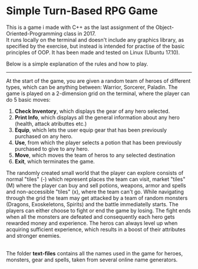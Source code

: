 # Simple Turn-Based RPG Game

This is a game i made with C++ as the last assignment of the Object-Oriented-Programming class in 2017.
<br/>It runs locally on the terminal and doesn't include any graphics library, as specified by the exercise, but instead is intended for practise of the basic principles of OOP. It has been made and tested on Linux (Ubuntu 17.10).

Below is a simple explanation of the rules and how to play.
***
At the start of the game, you are given a random team of heroes of different types, which can be anything between: Warrior, Sorcerer, Paladin. The game is played on a 2-dimension grid on the terminal, where the player can do 5 basic moves:
1. **Check Inventory**, which displays the gear of any hero selected.
2. **Print Info**, which displays all the general information about any hero (health, attack atributtes etc.)
3. **Equip**, which lets the user equip gear that has been previously purchased on any hero.
4. **Use**, from which the player selects a potion that has been previously purchased to give to any hero.
5. **Move**, which moves the team of heros to any selected destination
6. **Exit**, which terminates the game.

The randomly created small world that the player can explore consists of normal "tiles" (-) which represent places the team can visit, market "tiles" (M) where the player can buy and sell potions, weapons, armor and spells and non-accessible "tiles" (x), where the team can't go. While navigating through the grid the team may get attacked by a team of random monsters (Dragons, Exoskeletons, Spirits) and the battle immediatelly starts. The players can either choose to fight or end the game by losing. The fight ends when all the monsters are defeated and consequently each hero gets rewarded money and experience. The heros can always level up when acquiring sufficient experience, which results in a boost of their attributes and stronger enemies.

<br/>The folder **text-files** contains all the names used in the game for heroes, monsters, gear and spells, taken from several online name generators.

